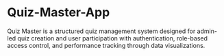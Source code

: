 # Quiz-Master-App
Quiz Master is a structured quiz management system designed for admin-led quiz creation and user participation with authentication, role-based access control, and performance tracking through data visualizations.
